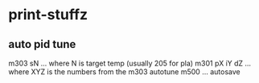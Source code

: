 # print-stuffz
## auto pid tune
m303 sN ... where N is target temp (usually 205 for pla)
m301 pX iY dZ ... where XYZ is the numbers from the m303 autotune
m500 ...  autosave
